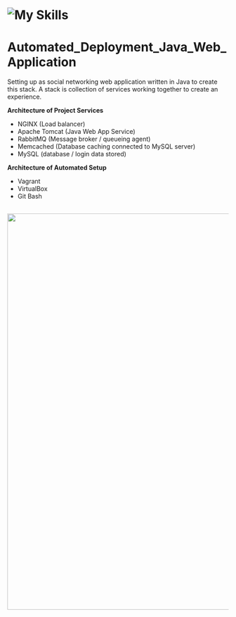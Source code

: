 # ![My Skills](https://skillicons.dev/icons?i=linux,bash,nginx,mysql,rabbitmq,vim,git,github) 
# Automated_Deployment_Java_Web_Application

Setting up as social networking web application written in Java to create this stack. A stack is collection of services working together to create an experience.

**Architecture of Project Services**
- NGINX (Load balancer)
- Apache Tomcat (Java Web App Service)
- RabbitMQ (Message broker / queueing agent)
- Memcached (Database caching connected to MySQL server)
- MySQL (database / login data stored)

**Architecture of Automated Setup**
- Vagrant
- VirtualBox
- Git Bash
<br>
 <img src="https://github.com/DrllSGT/Automated_Deployment_Java_Web_Application/assets/52445175/75c3f97a-6d9d-473a-9d52-9ed7d3be871a" width=900>
